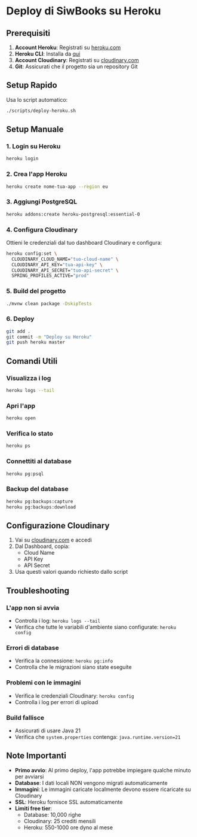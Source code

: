 # Deploy di SiwBooks su Heroku

## Prerequisiti

1. **Account Heroku**: Registrati su [heroku.com](https://heroku.com)
2. **Heroku CLI**: Installa da [qui](https://devcenter.heroku.com/articles/heroku-cli)
3. **Account Cloudinary**: Registrati su [cloudinary.com](https://cloudinary.com/users/register/free)
4. **Git**: Assicurati che il progetto sia un repository Git

## Setup Rapido

Usa lo script automatico:

```bash
./scripts/deploy-heroku.sh
```

## Setup Manuale

### 1. Login su Heroku
```bash
heroku login
```

### 2. Crea l'app Heroku
```bash
heroku create nome-tua-app --region eu
```

### 3. Aggiungi PostgreSQL
```bash
heroku addons:create heroku-postgresql:essential-0
```

### 4. Configura Cloudinary

Ottieni le credenziali dal tuo dashboard Cloudinary e configura:

```bash
heroku config:set \
  CLOUDINARY_CLOUD_NAME="tuo-cloud-name" \
  CLOUDINARY_API_KEY="tua-api-key" \
  CLOUDINARY_API_SECRET="tuo-api-secret" \
  SPRING_PROFILES_ACTIVE="prod"
```

### 5. Build del progetto
```bash
./mvnw clean package -DskipTests
```

### 6. Deploy
```bash
git add .
git commit -m "Deploy su Heroku"
git push heroku master
```

## Comandi Utili

### Visualizza i log
```bash
heroku logs --tail
```

### Apri l'app
```bash
heroku open
```

### Verifica lo stato
```bash
heroku ps
```

### Connettiti al database
```bash
heroku pg:psql
```

### Backup del database
```bash
heroku pg:backups:capture
heroku pg:backups:download
```

## Configurazione Cloudinary

1. Vai su [cloudinary.com](https://cloudinary.com) e accedi
2. Dal Dashboard, copia:
   - Cloud Name
   - API Key
   - API Secret
3. Usa questi valori quando richiesto dallo script

## Troubleshooting

### L'app non si avvia
- Controlla i log: `heroku logs --tail`
- Verifica che tutte le variabili d'ambiente siano configurate: `heroku config`

### Errori di database
- Verifica la connessione: `heroku pg:info`
- Controlla che le migrazioni siano state eseguite

### Problemi con le immagini
- Verifica le credenziali Cloudinary: `heroku config`
- Controlla i log per errori di upload

### Build fallisce
- Assicurati di usare Java 21
- Verifica che `system.properties` contenga: `java.runtime.version=21`

## Note Importanti

- **Primo avvio**: Al primo deploy, l'app potrebbe impiegare qualche minuto per avviarsi
- **Database**: I dati locali NON vengono migrati automaticamente
- **Immagini**: Le immagini caricate localmente devono essere ricaricate su Cloudinary
- **SSL**: Heroku fornisce SSL automaticamente
- **Limiti free tier**: 
  - Database: 10,000 righe
  - Cloudinary: 25 crediti mensili
  - Heroku: 550-1000 ore dyno al mese 